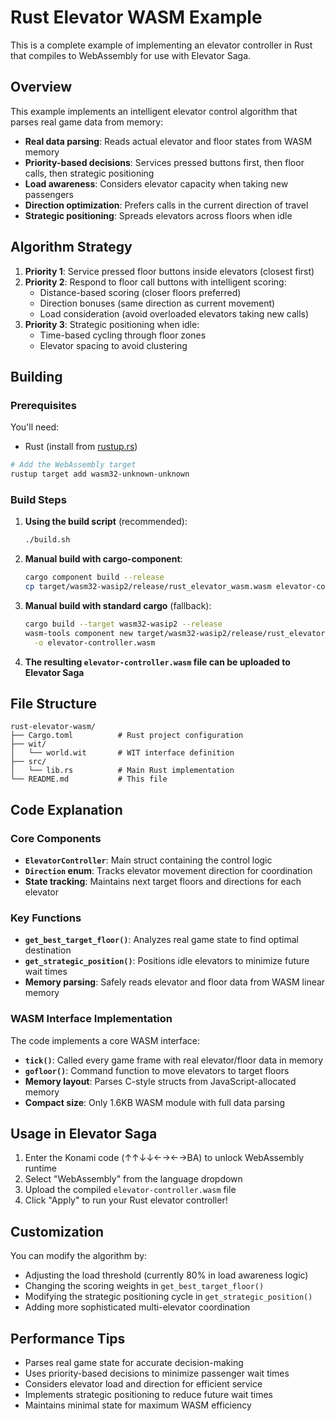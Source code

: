 # Rust Elevator WASM Example

This is a complete example of implementing an elevator controller in Rust that compiles to WebAssembly for use with Elevator Saga.

## Overview

This example implements an intelligent elevator control algorithm that parses real game data from memory:

- **Real data parsing**: Reads actual elevator and floor states from WASM memory
- **Priority-based decisions**: Services pressed buttons first, then floor calls, then strategic positioning
- **Load awareness**: Considers elevator capacity when taking new passengers
- **Direction optimization**: Prefers calls in the current direction of travel
- **Strategic positioning**: Spreads elevators across floors when idle

## Algorithm Strategy

1. **Priority 1**: Service pressed floor buttons inside elevators (closest first)
2. **Priority 2**: Respond to floor call buttons with intelligent scoring:
   - Distance-based scoring (closer floors preferred)
   - Direction bonuses (same direction as current movement)
   - Load consideration (avoid overloaded elevators taking new calls)
3. **Priority 3**: Strategic positioning when idle:
   - Time-based cycling through floor zones
   - Elevator spacing to avoid clustering

## Building

### Prerequisites

You'll need:
- Rust (install from [rustup.rs](https://rustup.rs/))

```bash
# Add the WebAssembly target
rustup target add wasm32-unknown-unknown
```

### Build Steps

1. **Using the build script** (recommended):
   ```bash
   ./build.sh
   ```

2. **Manual build with cargo-component**:
   ```bash
   cargo component build --release
   cp target/wasm32-wasip2/release/rust_elevator_wasm.wasm elevator-controller.wasm
   ```

3. **Manual build with standard cargo** (fallback):
   ```bash
   cargo build --target wasm32-wasip2 --release
   wasm-tools component new target/wasm32-wasip2/release/rust_elevator_wasm.wasm \
     -o elevator-controller.wasm
   ```

4. **The resulting `elevator-controller.wasm` file can be uploaded to Elevator Saga**

## File Structure

```
rust-elevator-wasm/
├── Cargo.toml          # Rust project configuration
├── wit/
│   └── world.wit       # WIT interface definition
├── src/
│   └── lib.rs          # Main Rust implementation
└── README.md           # This file
```

## Code Explanation

### Core Components

- **`ElevatorController`**: Main struct containing the control logic
- **`Direction` enum**: Tracks elevator movement direction for coordination
- **State tracking**: Maintains next target floors and directions for each elevator

### Key Functions

- **`get_best_target_floor()`**: Analyzes real game state to find optimal destination
- **`get_strategic_position()`**: Positions idle elevators to minimize future wait times
- **Memory parsing**: Safely reads elevator and floor data from WASM linear memory

### WASM Interface Implementation

The code implements a core WASM interface:
- **`tick()`**: Called every game frame with real elevator/floor data in memory
- **`gofloor()`**: Command function to move elevators to target floors
- **Memory layout**: Parses C-style structs from JavaScript-allocated memory
- **Compact size**: Only 1.6KB WASM module with full data parsing

## Usage in Elevator Saga

1. Enter the Konami code (↑↑↓↓←→←→BA) to unlock WebAssembly runtime
2. Select "WebAssembly" from the language dropdown
3. Upload the compiled `elevator-controller.wasm` file
4. Click "Apply" to run your Rust elevator controller!

## Customization

You can modify the algorithm by:
- Adjusting the load threshold (currently 80% in load awareness logic)
- Changing the scoring weights in `get_best_target_floor()`
- Modifying the strategic positioning cycle in `get_strategic_position()`
- Adding more sophisticated multi-elevator coordination

## Performance Tips

- Parses real game state for accurate decision-making
- Uses priority-based decisions to minimize passenger wait times
- Considers elevator load and direction for efficient service
- Implements strategic positioning to reduce future wait times
- Maintains minimal state for maximum WASM efficiency
